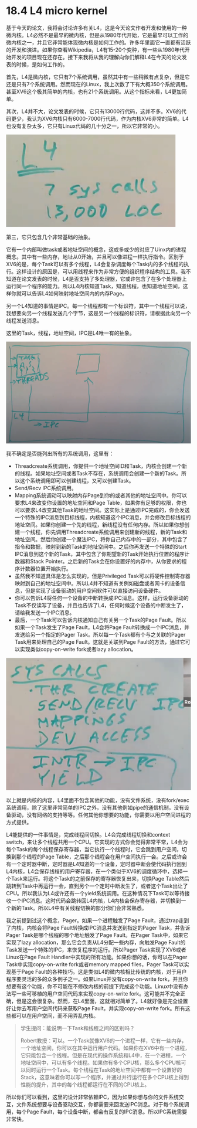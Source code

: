 # 18.4 L4 micro kernel

基于今天的论文，我将会讨论许多有关L4，这是今天论文作者开发和使用的一种微内核。L4必然不是最早的微内核，但是从1980年代开始，它是最早可以工作的微内核之一，并且它非常能体现微内核是如何工作的。许多年里面它一直都有活跃的开发和演进。如果你查看Wikipedia，L4有15-20个变种，有一些从1980年代开始开发的项目现在还存在。接下来我将从我的理解向你们解释L4在今天的论文发表的时候，是如何工作的。

首先，L4是微内核，它只有7个系统调用，虽然其中有一些稍微有点复杂，但是它还是只有7个系统调用。然而现在的Linux，我上次数了下有大概350个系统调用。甚至XV6这个极其简单的内核，也有21个系统调用。从这个指标来看，L4更加简单。

其次，L4并不大，论文发表的时候，它只有13000行代码，这并不多。XV6的代码更少，我认为XV6内核只有6000-7000行代码，作为内核XV6非常的简单。L4也没有复杂太多，它只有Linux代码的几十分之一，所以它非常的小。

![](../.gitbook/assets/image%20%28483%29.png)

第三，它只包含几个非常基础的抽象。

它有一个内部叫做task或者地址空间的概念，这或多或少的对应了Uinx内的进程概念。其中有一些内存，地址从0开始，并且可以像进程一样执行指令。区别于XV6的是，每个Task可以有多个线程，L4会复杂调度每个Task内的多个线程的执行。这样设计的原因是，可以用线程来作为非常方便的组织程序结构的工具。我不知道在论文发表的时候，L4是否支持了多处理器，它或许包含了在多个处理器上运行同一个程序的能力。所以L4内核知道Task，知道线程，也知道地址空间，这样你就可以告诉L4如何映射地址空间内的内存Page。

另一个L4知道的事情是IPC。每一个线程都有一个标识符，其中一个线程可以说，我想要向另一个线程发送几个字节，这是另一个线程的标识符，请根据此向另一个线程发送消息。

这里的Task，线程，地址空间，IPC是L4唯一有的抽象。

![](../.gitbook/assets/image%20%28276%29.png)

我不确定是否能列出所有的系统调用，这里有：

* Threadcreate系统调用，你提供一个地址空间ID和Task，内核会创建一个新的线程。如果地址空间或者Task不存在，系统调用会创建一个新的Task。所以这个系统调用即可以创建线程，又可以创建Task。
* Send/Recv IPC系统调用。
* Mapping系统调动可以映射内存Page到你的或者其他的地址空间中。你可以要求L4来改变你设置的地址空间和Page Table，如果你有足够的权限，你也可以要求L4改变其他Task的地址空间。这实际上是通过IPC完成的，你会发送一个特殊的IPC消息到目标线程，内核知道这个IPC消息，并会修改目标线程的地址空间。如果你创建一个先的线程，新线程没有任何内存。所以如果你想创建一个线程，你先调用Threadcreate系统调用来创建新的线程，新的Task和地址空间。然后你创建一个魔法IPC，将你自己内存中的一部分，其中包含了指令和数据，映射到新的Task的地址空间中。之后你再发送一个特殊的Start IPC消息到这个新的Task，其中包含了你期望新的Task开始执行位置的程序计数器和Stack Pointer。之后新的Task会在你设置好的内存中，从你要求的程序计数器位置开始执行。
* 虽然我不知道具体是怎么实现的，但是Privileged Task可以将硬件控制寄存器映射到自己的地址空间中。所以L4并不知道有关例如磁盘或者网卡的设备信息，但是实现了设备驱动的用户空间软件可以直接访问设备硬件。
* 你可以告诉L4将任何一个设备的中断转换成IPC消息。这样，运行设备驱动的Task不仅读写了设备，并且也告诉了L4，任何时候这个设备的中断发生了，请给我发送一个IPC消息。
* 最后，一个Task可以告诉内核通知自己有关另一个Task的Page Fault。所以如果一个Task发生了Page Fault，L4会将Page Fault转换成一个IPC消息，并发送给另一个指定的Pager Task。所以每一个Task都有个与之关联的Pager Task用来处理自己的Page Fault。这就是关联到Page Fault的方法，通过它可以实现类似copy-on-write fork或者lazy allocation。

![](../.gitbook/assets/image%20%28621%29.png)

以上就是内核的内容，L4里面不包含其他的功能，没有文件系统，没有fork/exec系统调用，除了这里非常简单的IPC之外，没有其他例如pipe的通信机制，没有设备驱动，没有网络的支持等等。任何其他你想要的功能，你需要以用户空间进程的方式提供。

L4能提供的一件事情是，完成线程间切换。L4会完成线程切换和context switch，来让多个线程共用一个CPU。它实现的方式你会觉得非常平常，L4会为每个Task的每个线程保存寄存器，当它执行一个线程时，它会跳到用户空间，切换到那个线程的Page Table，之后那个线程会在用户空间执行一会。之后或许会有一个定时器中断，定时器是L4知道的一个设备，定时器中断会使代码执行回到L4内核，L4会保存线程的用户寄存器，在一个类似于XV6的调度循环中，选择一个Task来运行。将这个Task的之前保存的寄存器恢复出来，切换Page Table然后跳转到Task中再运行一会，直到另个一个定时中断发生了，或者这个Task出让了CPU。所以我认为L4或许还有一个yield系统调用。在这种情况下Task可以等待接收一个IPC消息。这时代码会跳转回L4内核，L4内核会保存寄存器，并切换到一个新的Task。所以L4中有关线程切换的部分你们会非常熟悉。

我之前提到过这个概念，Pager。如果一个进程触发了Page Fault，通过trap走到了内核，内核会将Page Fault转换成IPC消息并发送到指定的Pager Task，并告诉Pager Task是哪个线程的哪个地址触发了Page Fault。在Pager Task中，如果它实现了lazy allocation，那么它会负责从L4分配一些内存，向触发Page Fault的Task发送一个特殊的IPC，来恢复程序的运行。所以Pager Task实现了XV6或者Linux在Page Fault Handler中实现的所有功能。如果你想的话，你可以在Pager Task中实现copy-on-write fork或者memory mapped files，Pager Task可以实现基于Page Fault的各种技巧。这是类似L4的微内核相比传统的内核，对于用户程序要灵活的多的众多例子之一。如果Linux并没有copy-on-write fork，并且你想要有这个功能，你不可能在不修改内核的前提下完成这个功能。Linux中没有办法写一些可移植的用户空间代码来实现copy-on-write fork。这可能并不完全正确，但是这会很复杂。然而，在L4里面，这就相对简单了。L4就好像是完全设置好让你去写用户空间代码来获取Page Fault，并实现copy-on-write fork。所有这些都可以在用户空间，而不用弄乱内核。

> 学生提问：能说明一下Task和线程之间的区别吗？
>
> Robert教授：可以。一个Task就像XV6的一个进程一样，它有一些内存，一个地址空间，你可以在其中运行用户代码。如果你在XV6中有一个进程，它只能包含一个线程。但是在现代的操作系统和L4中，在一个进程，一个地址空间中，可以有多个线程。如果你有多个CPU核，那么多个CPU核可以同时运行一个Task。每个线程在Task的地址空间中都有一个设置好的Stack，这意味着你可以写一个程序，并通过并行运行在多个CPU核上得到性能的提升，其中的每个线程都运行在不同的CPU核上。

所以你们可以看到，这里的设计非常依赖IPC，因为如果你想与你的文件系统交互，文件系统想要与设备驱动交互，你都需要来回发送IPC消息。对于每个系统调用，每个Page Fault，每个设备中断，都会有反复的IPC消息。所以IPC系统需要非常快。


